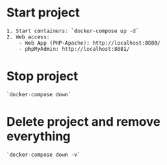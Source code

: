 # Start project
    1. Start containers: `docker-compose up -d`
    2. Web access:
        - Web App (PHP-Apache): http://localhost:8080/
        - phpMyAdmin: http://localhost:8081/

# Stop project
    `docker-compose down`

# Delete project and remove everything
    `docker-compose down -v`
